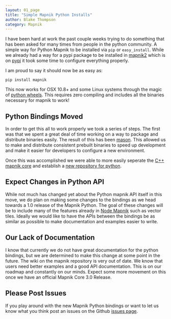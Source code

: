 ```yaml
---
layout: 01_page
title: "Simple Mapnik Python Installs"
author: Blake Thompson
category: Mapnik
---
```


I have been hard at work the past couple weeks trying to do something that has been asked for many times from people in the python community. A simple way for Python Mapnik to be installed via `pip` or `easy_install`. While we already had a way for a pypi package to be installed in [mapnik2](https://github.com/mapnik/pymapnik2) which is on [pypi](https://pypi.python.org/pypi/mapnik2) it took some time to configure everything properly.

I am proud to say it should now be as easy as:

```
pip install mapnik
```

This now works for OSX 10.8+ and some Linux systems through the magic of [python wheels](http://pythonwheels.com/). This requires zero compiling and includes all the binaries necessary for mapnik to work! 

## Python Bindings Moved

In order to get this all to work properly we took a series of steps. The first was that we spent a great deal of time working on a way to package and distribute binaries easily. The result of this has been [mason](https://github.com/mapbox/mason). This allowed us to make and distribute consistent prebuilt binaries to speed up development and make it easier for developers to configure a new environment. 

Once this was accomplished we were able to more easily seperate the [C++ mapnik core](https://github.com/mapnik/mapnik/) and establish a [new repository for python](https://github.com/mapnik/python-mapnik/).

## Expect Changes in Python API

While not much has changed yet about the Python mapnik API itself in this move, we do plan on making some changes to the bindings as we head towards a 1.0 release of the Mapnik Python. The goal of these changes will be to include many of the features already in [Node Mapnik](https://github.com/mapnik/node-mapnik/) such as vector tiles. Ideally we would like to have the APIs between the bindings be as similar as possible to make documentation and examples easier to write.

## Our Lack of Documentation

I know that currently we do not have great documentation for the python bindings, but we are determined to make this change at some point in the future. The wiki on the mapnik repository is very out of date. We know that users need better examples and a good API documentation. This is on our roadmap and constantly on our minds. Expect some more movement on this once we have an official Mapnik Core 3.0 Release.

## Please Post Issues

If you play around with the new Mapnik Python bindings or want to let us know what you think post an issues on the Github [issues page](https://github.com/mapnik/python-mapnik/issues).

